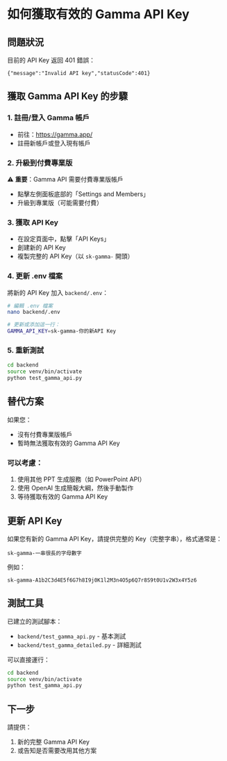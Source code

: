 # 如何獲取有效的 Gamma API Key

## 問題狀況

目前的 API Key 返回 401 錯誤：

```
{"message":"Invalid API key","statusCode":401}
```

## 獲取 Gamma API Key 的步驟

### 1. 註冊/登入 Gamma 帳戶

- 前往：https://gamma.app/
- 註冊新帳戶或登入現有帳戶

### 2. 升級到付費專業版

⚠️ **重要**：Gamma API 需要付費專業版帳戶

- 點擊左側面板底部的「Settings and Members」
- 升級到專業版（可能需要付費）

### 3. 獲取 API Key

- 在設定頁面中，點擊「API Keys」
- 創建新的 API Key
- 複製完整的 API Key（以 `sk-gamma-` 開頭）

### 4. 更新 .env 檔案

將新的 API Key 加入 `backend/.env`：

```bash
# 編輯 .env 檔案
nano backend/.env

# 更新或添加這一行：
GAMMA_API_KEY=sk-gamma-你的新API Key
```

### 5. 重新測試

```bash
cd backend
source venv/bin/activate
python test_gamma_api.py
```

## 替代方案

如果您：

- 沒有付費專業版帳戶
- 暫時無法獲取有效的 Gamma API Key

### 可以考慮：

1. 使用其他 PPT 生成服務（如 PowerPoint API）
2. 使用 OpenAI 生成簡報大綱，然後手動製作
3. 等待獲取有效的 Gamma API Key

## 更新 API Key

如果您有新的 Gamma API Key，請提供完整的 Key（完整字串），格式通常是：

```
sk-gamma-一串很長的字母數字
```

例如：

```
sk-gamma-A1b2C3d4E5f6G7h8I9j0K1l2M3n4O5p6Q7r8S9t0U1v2W3x4Y5z6
```

## 測試工具

已建立的測試腳本：

- `backend/test_gamma_api.py` - 基本測試
- `backend/test_gamma_detailed.py` - 詳細測試

可以直接運行：

```bash
cd backend
source venv/bin/activate
python test_gamma_api.py
```

## 下一步

請提供：

1. 新的完整 Gamma API Key
2. 或告知是否需要改用其他方案
